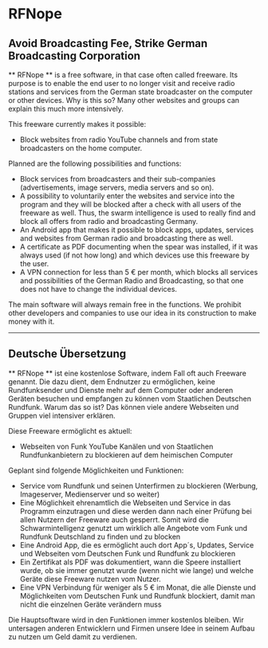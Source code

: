 # RFNope
## Avoid Broadcasting Fee, Strike German Broadcasting Corporation

** RFNope ** is a free software, in that case often called freeware. Its purpose is to enable the end user to no longer visit and receive radio stations and services from the German state broadcaster on the computer or other devices. Why is this so? Many other websites and groups can explain this much more intensively.

This freeware currently makes it possible:
- Block websites from radio YouTube channels and from state broadcasters on the home computer.

Planned are the following possibilities and functions:
- Block services from broadcasters and their sub-companies (advertisements, image servers, media servers and so on).
- A possibility to voluntarily enter the websites and service into the program and they will be blocked after a check with all users of the freeware as well. Thus, the swarm intelligence is used to really find and block all offers from radio and broadcasting Germany.
- An Android app that makes it possible to block apps, updates, services and websites from German radio and broadcasting there as well.
- A certificate as PDF documenting when the spear was installed, if it was always used (if not how long) and which devices use this freeware by the user.
- A VPN connection for less than 5 € per month, which blocks all services and possibilities of the German Radio and Broadcasting, so that one does not have to change the individual devices.

The main software will always remain free in the functions. We prohibit other developers and companies to use our idea in its construction to make money with it.

---
Deutsche Übersetzung
---

** RFNope ** ist eine kostenlose Software, indem Fall oft auch Freeware genannt. Die dazu dient, dem Endnutzer zu ermöglichen, keine Rundfunksender und Dienste mehr auf dem Computer oder anderen Geräten besuchen und empfangen zu können vom Staatlichen Deutschen Rundfunk. Warum das so ist? Das können viele andere Webseiten und Gruppen viel intensiver erklären.

Diese Freeware ermöglicht es aktuell:
- Webseiten von Funk YouTube Kanälen und von Staatlichen Rundfunkanbietern zu blockieren auf dem heimischen Computer

Geplant sind folgende Möglichkeiten und Funktionen:
- Service vom Rundfunk und seinen Unterfirmen zu blockieren (Werbung, Imageserver, Medienserver und so weiter)
- Eine Möglichkeit ehrenamtlich die Webseiten und Service in das Programm einzutragen und diese werden dann nach einer Prüfung bei allen Nutzern der Freeware auch gesperrt. Somit wird die Schwarmintelligenz genutzt um wirklich alle Angebote vom Funk und Rundfunk Deutschland zu finden und zu blocken
- Eine Android App, die es ermöglicht auch dort App´s, Updates, Service und Webseiten vom Deutschen Funk und Rundfunk zu blockieren
- Ein Zertifikat als PDF was dokumentiert, wann die Speere installiert wurde, ob sie immer genutzt wurde (wenn nicht wie lange) und welche Geräte diese Freeware nutzen vom Nutzer.
- Eine VPN Verbindung für weniger als 5 € im Monat, die alle Dienste und Möglichkeiten vom Deutschen Funk und Rundfunk blockiert, damit man nicht die einzelnen Geräte verändern muss

Die Hauptsoftware wird in den Funktionen immer kostenlos bleiben. Wir untersagen anderen Entwicklern und Firmen unsere Idee in seinem Aufbau zu nutzen um Geld damit zu verdienen.
